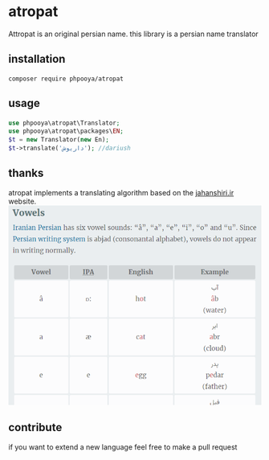 # atropat
Attropat is an original persian name. this library is a persian name translator


## installation
    composer require phpooya/atropat
    
## usage
```php
use phpooya\atropat\Translator;
use phpooya\atropat\packages\EN;
$t = new Translator(new En);
$t->translate('داریوش'); //dariush
```

## thanks
atropat implements a translating algorithm based on the [jahanshiri.ir](https://www.jahanshiri.ir/fa/en/persian-alphabet) website.
![vowels](https://github.com/phpooya/atropat/blob/master/doc/img1.PNG?raw=true)

## contribute
if you want to extend a new language feel free to make a pull request